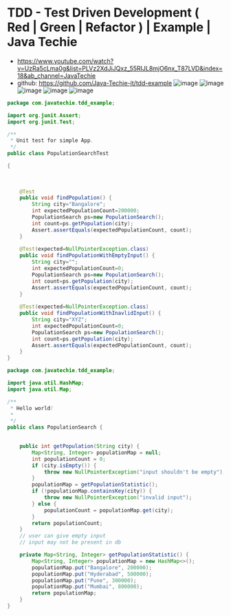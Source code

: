 # TDD - Test Driven Development ( Red | Green | Refactor ) | Example | Java Techie
- https://www.youtube.com/watch?v=UzRa5cLma0g&list=PLVz2XdJiJQxz_55RIJL8mjO6nx_T87LVD&index=18&ab_channel=JavaTechie
- github: https://github.com/Java-Techie-jt/tdd-example
![image](https://user-images.githubusercontent.com/69948118/224475590-1ae170a0-3a8d-41f1-be3f-e99f813c3d64.png)
![image](https://user-images.githubusercontent.com/69948118/224475600-f4aae5ca-c68c-4909-91cd-5ab6dc39d854.png)
![image](https://user-images.githubusercontent.com/69948118/224475605-4bde4ff6-eacd-4701-aa50-8e7b9725ddd2.png)
![image](https://user-images.githubusercontent.com/69948118/224475616-473451b2-b9b6-41fe-a45c-e4a1491e213a.png)
![image](https://user-images.githubusercontent.com/69948118/224475626-c60507cd-f9fc-4faa-abb3-e2f366cb4251.png)

```java
package com.javatechie.tdd_example;

import org.junit.Assert;
import org.junit.Test;

/**
 * Unit test for simple App.
 */
public class PopulationSearchTest

{
	
	
	
	@Test
	public void findPopulation() {
		String city="Bangalore";
		int expectedPopulationCount=200000;
		PopulationSearch ps=new PopulationSearch();
		int count=ps.getPopulation(city);
		Assert.assertEquals(expectedPopulationCount, count);
	}
	
	@Test(expected=NullPointerException.class)
	public void findPopulationWithEmptyInput() {
		String city="";
		int expectedPopulationCount=0;
		PopulationSearch ps=new PopulationSearch();
		int count=ps.getPopulation(city);
		Assert.assertEquals(expectedPopulationCount, count);
	}
	
	@Test(expected=NullPointerException.class)
	public void findPopulationWithInavlidInput() {
		String city="XYZ";
		int expectedPopulationCount=0;
		PopulationSearch ps=new PopulationSearch();
		int count=ps.getPopulation(city);
		Assert.assertEquals(expectedPopulationCount, count);
	}
}
```

```java
package com.javatechie.tdd_example;

import java.util.HashMap;
import java.util.Map;

/**
 * Hello world!
 *
 */
public class PopulationSearch {
	

	public int getPopulation(String city) {
		Map<String, Integer> populationMap = null;
		int populationCount = 0;
		if (city.isEmpty()) {
			throw new NullPointerException("input shouldn't be empty");
		}
		populationMap = getPopulationStatistic();
		if (!populationMap.containsKey(city)) {
			throw new NullPointerException("invalid input");
		} else {
			populationCount = populationMap.get(city);
		}
		return populationCount;
	}
	// user can give empty input
	// input may not be present in db

	private Map<String, Integer> getPopulationStatistic() {
		Map<String, Integer> populationMap = new HashMap<>();
		populationMap.put("Bangalore", 200000);
		populationMap.put("Hyderabad", 500000);
		populationMap.put("Pune", 300000);
		populationMap.put("Mumbai", 800000);
		return populationMap;
	}
}
```
